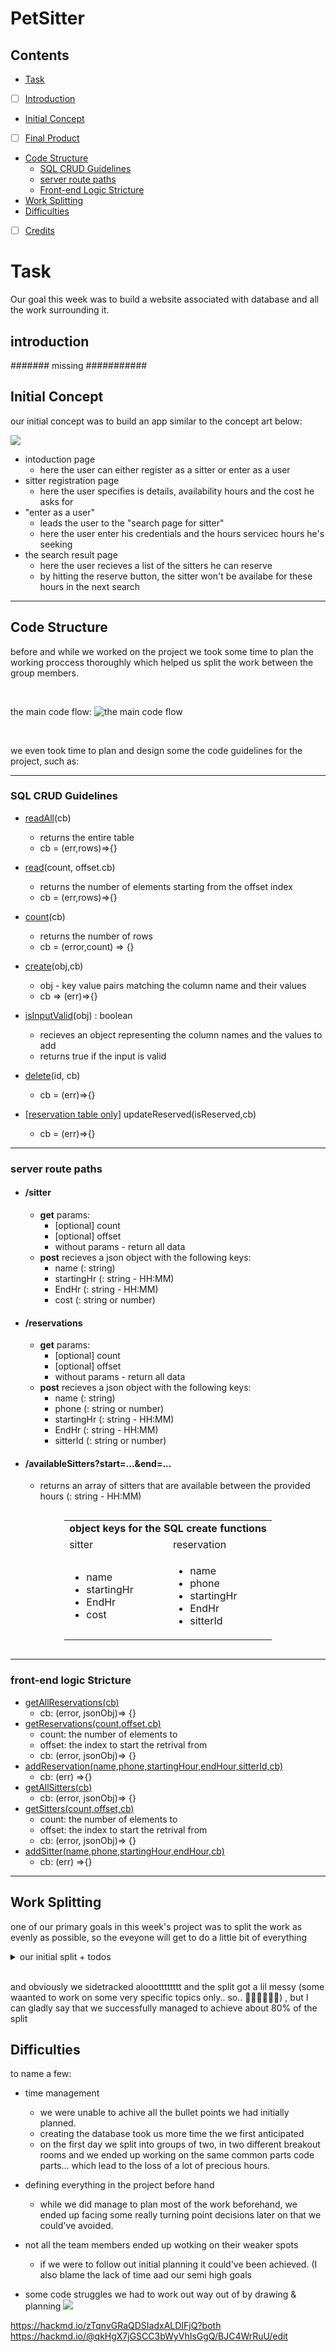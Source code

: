 # PetSitter

## Contents
- [Task](#Task)
- [ ] [Introduction](#introduction)
- [Initial Concept](#Initial-Concept)
- [ ] [Final Product](#)
- [Code Structure](#Code-Structure)
    - [SQL CRUD Guidelines](#SQL-CRUD-Guidelines)
    - [server route paths](#server-route-paths)
    - [Front-end Logic Stricture](#front-end-logic-Stricture)
- [Work Splitting](#Work-Splitting)
- [Difficulties](#Difficulties)
- [ ] [Credits](#)


# Task
Our goal this week was to build a website associated with database and all the work surrounding it.

## introduction

####### missing ###########

## Initial Concept
our initial concept was to build an app similar to the concept art below:



![](https://i.imgur.com/FiyXpx0.png)

 - intoduction page
     - here the user can either register as a sitter or enter as a user
 - sitter registration page
     - here the user specifies is details, availability hours and the cost he asks for 
 - "enter as a user" 
     - leads the user to the "search page for sitter"
     - here the user enter his credentials and the hours servicec hours he's seeking
 - the search result page
     - here the user recieves a list of the sitters he can reserve
     - by hitting the reserve button, the sitter won't be availabe for these hours in the next search




--------------------------

## Code Structure

before and while we worked on the project we took some time to plan the working proccess thoroughly which helped us split the work between the group members.

<br>

the main code flow:
![the main code flow](https://i.imgur.com/q9CNhcc.png)

<br>


we even took time to plan and design some the code guidelines for the project, such as:


--------------------------
### SQL CRUD Guidelines
- <u>readAll</u>(cb)
    - returns the entire table
    -  cb = (err,rows)=>{}
- <u>read</u>(count, offset.cb)
    -  returns the number of elements starting from the offset index
    -  cb = (err,rows)=>{} 
- <u>count</u>(cb)
    - returns the number of rows
    - cb = (error,count) => {}
- <u>create</u>(obj,cb)
    - obj - key value pairs matching the column name and their values
    - cb => (err)=>{}
- <u>isInputValid</u>(obj) : boolean
    - recieves an object representing the column names and the values to add
    - returns true if the input is valid
- <u>delete</u>(id, cb)
    - cb = (err)=>{}

- <u>[reservation table only]</u> updateReserved(isReserved,cb)
    - cb = (err)=>{}

--------------------------

### server route paths
- #### **/sitter**
    - **get** params:
        - [optional] count
        - [optional] offset    
        - without params - return all data
    - **post**
 recieves a json object with the following keys:
        - name (: string)
        - startingHr (: string - HH:MM)
        - EndHr (: string - HH:MM)
        - cost (: string or number)

- ####  **/reservations**
    - **get** params:
        - [optional] count
        - [optional] offset    
        - without params - return all data
    - **post**
 recieves a json object with the following keys:
        - name (: string)
        - phone (: string or number)
        - startingHr (: string - HH:MM)
        - EndHr (: string - HH:MM)
        - sitterId (: string or number)
        
- ####  **/availableSitters?start=...&end=...**
    - returns an array of sitters that are available between the provided hours 
(: string - HH:MM)

<div style="display:flex;justify-content:center;justify-items:center; width:100%">
    <table style="width:max-content" >
        <tr>
            <td colSpan="2">
            <B>object keys for the SQL create functions</B>
            </td>
        </tr>
        <tr>
            <td>sitter</td>
            <td>reservation</td>
        </tr>
        <tr>
            <td>
                <ul>       
                    <li>name</li>
                    <li>startingHr</li>
                    <li>EndHr</li>
                    <li>cost</li>
                </ul>
            </td>
            <td>
                <ul>       
                    <li>name</li>
                    <li>phone</li>
                    <li>startingHr</li>
                    <li>EndHr</li>
                    <li>sitterId</li>
                </ul>
            </td>
        </tr>
    </table>
</div>

--------------------------

### front-end logic Stricture
- <u> getAllReservations(cb) </u>
    - cb: (error, jsonObj)=> {}
- <u>getReservations(count,offset,cb) </u>
    - count: the number of elements to 
    - offset: the index to start the retrival from
    - cb: (error, jsonObj)=> {}
- <u>addReservation(name,phone,startingHour,endHour,sitterId,cb) </u>
    - cb: (err) =>{}
- <u>getAllSitters(cb) </u>
    - cb: (error, jsonObj)=> {}
- <u>getSitters(count,offset,cb) </u>
    - count: the number of elements to 
    - offset: the index to start the retrival from
    - cb: (error, jsonObj)=> {}
- <u>addSitter(name,phone,startingHour,endHour,cb) </u>
    - cb: (err) =>{}

--------------------------

## Work Splitting

one of our primary goals in this week's project was to split the work as evenly as possible, so the eveyone will get to do a little bit of everything

<details>
  <summary>our initial split + todos</summary>


- **<u>Marwan + Morad:</u>**
    - server
        - [x] /reservation route
        - [x] validate /reservation with params
            (check if the params that were passsed are valid)
    - SQL
        - reserveCRUD
            - [ ] read
            - [x] readAll
            - [x] count
            - [x] delete
            - [x] create
            - [ ] ~~updateReserved~~
            - [x] isInputValid
    - [x] logic
        - [x] send a get request to /sitters
        - [x] send a get request to /sitters with params
        - [x] send a post request to /sitters
    - [ ] dom
        - [ ] link the "sitter registration form" with the logic
        - [ ] link the "search button" with the logic

        

        
- **<u>Moris + Khaled</u>**
    - server
        - [x] /sitters route
        - [ ] redirect user after adding an item to the sitters list
        - [x] validate /sitters with params
    - SQL
        - settirsCRUD
            - [x] read
            - [x] readAll
            - [x] count
            - [x] delete
            - [x] create
            - [x] isInputValid
    - logic
        - [x] send a get request to /reservation
        - [x] send a get request to /reservation with params
        - [x] send a post request to /reservation
    - dom
        - [ ] link the "reserve button" with the logic
        - [ ] link the "sitters list" with the logic
   
- **<u>testing</u>**
    - [x] test server (router)
    - [ ] test database
    - [ ] test logic?


- **<u>Others</u>**
    - [x]<b>join both tables to get all available sitters</b> 
    - [x]read me file
    - [ ]host page on Heroku
    - [ ]host db on Heroku 
    - [ ]push envirement keys to Heroku
    - [ ]Security - protect against script injections
    - [ ]accessibility
    
</details>

<br>

and obviously we sidetracked aloootttttttt and the split got a lil messy (some waanted to work on some very specific topics only.. so.. 🤷‍♂️🤷‍♂️🤷‍♂️) , but I can gladly say that we successfully managed to achieve about 80% of the split


## Difficulties

to name a few:
- time management
    - we were unable to achive all the bullet points we had initially planned.
    - creating the database took us more time the we first anticipated
    - on the first day we split into groups of two, in two different breakout rooms and we ended up working on the same common parts code parts... which lead to the loss of a lot of precious hours. 

- defining everything in the project before hand
    - while we did manage to plan most of the work beforehand, we ended up facing some really turning point decisions later on that we could've avoided.
- not all the team members ended up wotking on their weaker spots
    - if we were to follow out initial planning it could've been achieved. (I also blame the lack of time aad our semi high goals
    
- some code struggles we had to work out way out of by drawing & planning 
![](https://i.imgur.com/5Y9BIIV.png)



https://hackmd.io/zTqnvGRaQDSIadxALDIFjQ?both
https://hackmd.io/@qkHgX7jGSCC3bWyVhIsGgQ/BJC4WrRuU/edit
